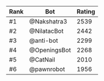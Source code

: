 Rank|Bot|Rating
---|---|---
#1|@Nakshatra3|2539
#2|@NilatacBot|2442
#3|@anti-bot|2299
#4|@OpeningsBot|2268
#5|@CatNail|2010
#6|@pawnrobot|1956

